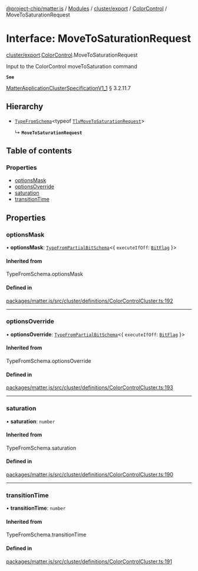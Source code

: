 [@project-chip/matter.js](../README.md) / [Modules](../modules.md) / [cluster/export](../modules/cluster_export.md) / [ColorControl](../modules/cluster_export.ColorControl.md) / MoveToSaturationRequest

# Interface: MoveToSaturationRequest

[cluster/export](../modules/cluster_export.md).[ColorControl](../modules/cluster_export.ColorControl.md).MoveToSaturationRequest

Input to the ColorControl moveToSaturation command

**`See`**

[MatterApplicationClusterSpecificationV1_1](spec_export.MatterApplicationClusterSpecificationV1_1.md) § 3.2.11.7

## Hierarchy

- [`TypeFromSchema`](../modules/tlv_export.md#typefromschema)\<typeof [`TlvMoveToSaturationRequest`](../modules/cluster_export.ColorControl.md#tlvmovetosaturationrequest)\>

  ↳ **`MoveToSaturationRequest`**

## Table of contents

### Properties

- [optionsMask](cluster_export.ColorControl.MoveToSaturationRequest.md#optionsmask)
- [optionsOverride](cluster_export.ColorControl.MoveToSaturationRequest.md#optionsoverride)
- [saturation](cluster_export.ColorControl.MoveToSaturationRequest.md#saturation)
- [transitionTime](cluster_export.ColorControl.MoveToSaturationRequest.md#transitiontime)

## Properties

### optionsMask

• **optionsMask**: [`TypeFromPartialBitSchema`](../modules/schema_export.md#typefrompartialbitschema)\<\{ `executeIfOff`: [`BitFlag`](../modules/schema_export.md#bitflag)  }\>

#### Inherited from

TypeFromSchema.optionsMask

#### Defined in

[packages/matter.js/src/cluster/definitions/ColorControlCluster.ts:192](https://github.com/project-chip/matter.js/blob/3adaded6/packages/matter.js/src/cluster/definitions/ColorControlCluster.ts#L192)

___

### optionsOverride

• **optionsOverride**: [`TypeFromPartialBitSchema`](../modules/schema_export.md#typefrompartialbitschema)\<\{ `executeIfOff`: [`BitFlag`](../modules/schema_export.md#bitflag)  }\>

#### Inherited from

TypeFromSchema.optionsOverride

#### Defined in

[packages/matter.js/src/cluster/definitions/ColorControlCluster.ts:193](https://github.com/project-chip/matter.js/blob/3adaded6/packages/matter.js/src/cluster/definitions/ColorControlCluster.ts#L193)

___

### saturation

• **saturation**: `number`

#### Inherited from

TypeFromSchema.saturation

#### Defined in

[packages/matter.js/src/cluster/definitions/ColorControlCluster.ts:190](https://github.com/project-chip/matter.js/blob/3adaded6/packages/matter.js/src/cluster/definitions/ColorControlCluster.ts#L190)

___

### transitionTime

• **transitionTime**: `number`

#### Inherited from

TypeFromSchema.transitionTime

#### Defined in

[packages/matter.js/src/cluster/definitions/ColorControlCluster.ts:191](https://github.com/project-chip/matter.js/blob/3adaded6/packages/matter.js/src/cluster/definitions/ColorControlCluster.ts#L191)
